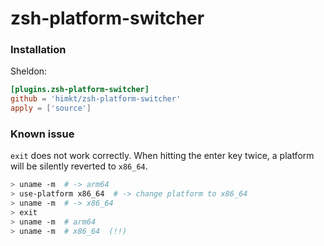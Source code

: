 # zsh-platform-switcher

### Installation

Sheldon:

```toml
[plugins.zsh-platform-switcher]
github = 'himkt/zsh-platform-switcher'
apply = ['source']
```

### Known issue

`exit` does not work correctly. When hitting the enter key twice,
a platform will be silently reverted to `x86_64`.

```zsh
> uname -m  # -> arm64
> use-platform x86_64  # -> change platform to x86_64
> uname -m  # -> x86_64
> exit
> uname -m  # arm64
> uname -m  # x86_64  (!!)
```
